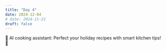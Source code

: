 ```yaml
---
title: "Day 4"
date: 2024-12-04
# date: 2024-11-22
draft: false
---
```


🎄 AI cooking assistant: Perfect your holiday recipes with smart kitchen tips! 🍪
